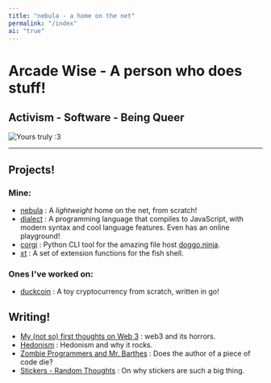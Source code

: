 ```yaml
---
title: "nebula - a home on the net"
permalink: "/index"
ai: "true"
---
```

# Arcade Wise - A person who does stuff!
## Activism - Software - Being Queer
![Yours truly :3](static/me.png)  

---
## Projects!
### Mine:
- [nebula](https://sr.ht/~arcade/nebula) : A _lightweight_ home on the net, from scratch!
- [dialect](https://github.com/l3gacyb3ta/dialect) : A programming language that compiles to JavaScript, with modern syntax and cool language features. Even has an online playground!
- [corgi](https://github.com/l3gacyb3ta/corgi) : Python CLI tool for the amazing file host [doggo.ninja](https://doggo.ninja/).
- [xt](https://github.com/l3gacyb3ta/xt) : A set of extension functions for the fish shell.
### Ones I've worked on:
- [duckcoin](https://github.com/quackduck/duckcoin) : A toy cryptocurrency from scratch, written in go!

## Writing!
- [My (not so) first thoughts on Web 3](/web3.html) : web3 and its horrors.
- [Hedonism](/hedonism.html) : Hedonism and why it rocks.
- [Zombie Programmers and Mr. Barthes](/zombieProgrammers.html) : Does the author of a piece of code die?
- [Stickers - Random Thoughts](/rndm/stickers.html) : On why stickers are such a big thing.
